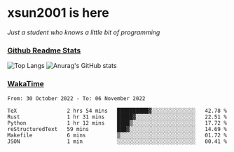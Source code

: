 # xsun2001 is here

*Just a student who knows a little bit of programming*

### [Github Readme Stats](https://github.com/anuraghazra/github-readme-stats)

![Top Langs](https://github-readme-stats.vercel.app/api/top-langs/?username=xsun2001&layout=compact&theme=radical) ![Anurag's GitHub stats](https://github-readme-stats.vercel.app/api?username=xsun2001&show_icons=true&theme=radical)

### [WakaTime](https://wakatime.com)

<!--START_SECTION:waka-->

```text
From: 30 October 2022 - To: 06 November 2022

TeX                2 hrs 54 mins   ██████████▓░░░░░░░░░░░░░░   42.78 %
Rust               1 hr 31 mins    █████▓░░░░░░░░░░░░░░░░░░░   22.51 %
Python             1 hr 12 mins    ████▒░░░░░░░░░░░░░░░░░░░░   17.72 %
reStructuredText   59 mins         ███▓░░░░░░░░░░░░░░░░░░░░░   14.69 %
Makefile           6 mins          ▒░░░░░░░░░░░░░░░░░░░░░░░░   01.72 %
JSON               1 min           ░░░░░░░░░░░░░░░░░░░░░░░░░   00.41 %
```

<!--END_SECTION:waka-->
